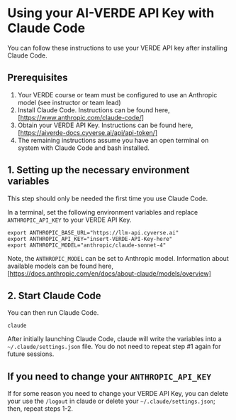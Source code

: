 # Using your AI-VERDE API Key with Claude Code

You can follow these instructions to use your VERDE API key after installing Claude Code.

## Prerequisites

1. Your VERDE course or team must be configured to use an Anthropic model (see instructor or team lead)
2. Install Claude Code. Instructions can be found here, [https://www.anthropic.com/claude-code/]
3. Obtain your VERDE API Key. Instructions can be found here, [https://aiverde-docs.cyverse.ai/api/api-token/]
4. The remaining instructions assume you have an open terminal on system with Claude Code and bash installed.

## 1. Setting up the necessary environment variables

This step should only be needed the first time you use Claude Code.

In a terminal, set the following environment variables and replace `ANTHROPIC_API_KEY` to your VERDE API Key.
```
export ANTHROPIC_BASE_URL="https://llm-api.cyverse.ai"
export ANTHROPIC_API_KEY="insert-VERDE-API-Key-here"
export ANTHROPIC_MODEL="anthropic/claude-sonnet-4"
```
Note, the `ANTHROPIC_MODEL` can be set to Anthropic model. Information about available models can be found here, [https://docs.anthropic.com/en/docs/about-claude/models/overview]

## 2. Start Claude Code

You can then run Claude Code.
```
claude
```
After initially launching Claude Code, claude will write the variables into a `~/.claude/settings.json` file. You do not need to repeat step #1 again for future sessions.

## If you need to change your `ANTHROPIC_API_KEY`

If for some reason you need to change your VERDE API Key, you can delete your use the `/logout` in claude or delete your `~/.claude/settings.json`; then, repeat steps 1-2.